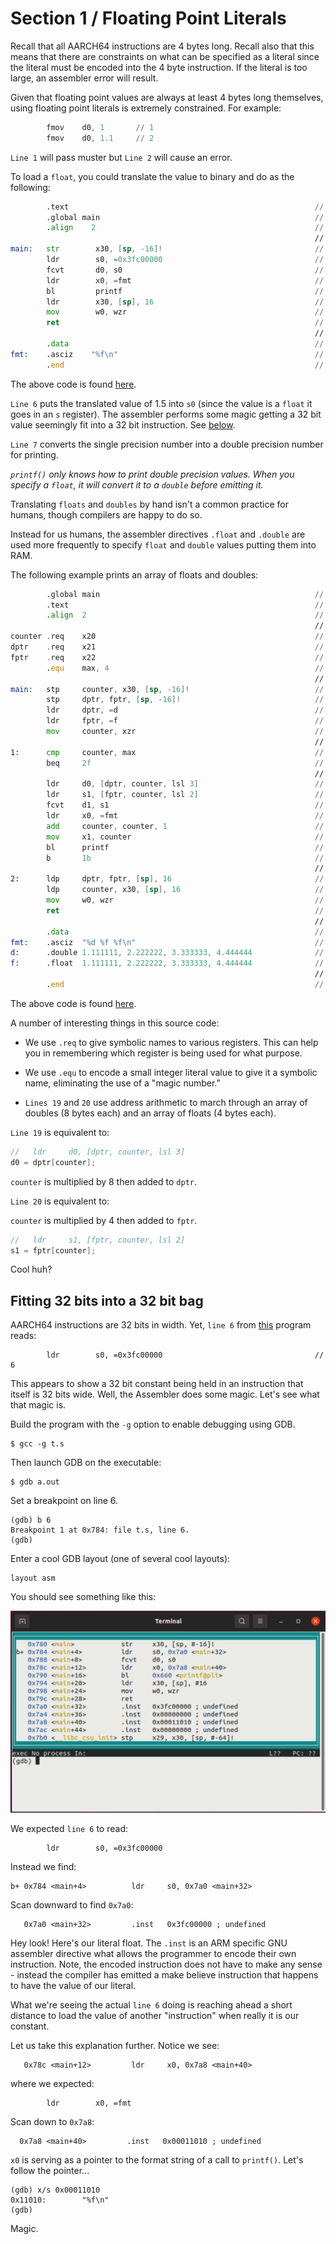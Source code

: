 # Section 1 / Floating Point Literals

Recall that all AARCH64 instructions are 4 bytes long. Recall also that
this means that there are constraints on what can be specified as a
literal since the literal must be encoded into the 4 byte instruction.
If the literal is too large, an assembler error will result.

Given that floating point values are always at least 4 bytes long
themselves, using floating point literals is extremely constrained.
For example:

```asm
        fmov    d0, 1		// 1
        fmov    d0, 1.1		// 2
```

`Line 1` will pass muster but `Line 2` will cause an error.

To load a `float`, you could translate the value to binary and do
as the following:

```asm
        .text                                                       // 1 
        .global main                                                // 2 
        .align    2                                                 // 3 
                                                                    // 4 
main:   str        x30, [sp, -16]!                                  // 5 
        ldr        s0, =0x3fc00000                                  // 6 
        fcvt       d0, s0                                           // 7 
        ldr        x0, =fmt                                         // 8 
        bl         printf                                           // 9 
        ldr        x30, [sp], 16                                    // 10 
        mov        w0, wzr                                          // 11 
        ret                                                         // 12 
                                                                    // 13 
        .data                                                       // 14 
fmt:    .asciz    "%f\n"                                            // 15 
        .end                                                        // 16 
```

The above code is found [here](./t.s).

`Line 6` puts the translated value of 1.5 into `s0` (since the value
is a `float` it goes in an `s` register). The assembler performs some
magic getting a 32 bit value seemingly fit into a 32 bit instruction.
See [below](./literals.md#fitting-32-bits-into-a-32-bit-bag).

`Line 7` converts the single precision number into a double precision
number for printing.

*`printf()` only knows how to print double precision values. When you
specify a `float`, it will convert it to a `double` before emitting it.*

Translating `floats` and `doubles` by hand isn't a common practice for
humans, though compilers are happy to do so.

Instead for us humans, the assembler directives `.float` and `.double`
are used more frequently to specify `float` and `double` values putting
them into RAM.

The following example prints an array of floats and doubles:

```asm
        .global main                                                // 1 
        .text                                                       // 2 
        .align  2                                                   // 3 
                                                                    // 4 
counter .req    x20                                                 // 5 
dptr    .req    x21                                                 // 6 
fptr    .req    x22                                                 // 7 
        .equ    max, 4                                              // 8 
                                                                    // 9 
main:   stp     counter, x30, [sp, -16]!                            // 10 
        stp     dptr, fptr, [sp, -16]!                              // 11 
        ldr     dptr, =d                                            // 12 
        ldr     fptr, =f                                            // 13 
        mov     counter, xzr                                        // 14 
                                                                    // 15 
1:      cmp     counter, max                                        // 16 
        beq     2f                                                  // 17 
                                                                    // 18 
        ldr     d0, [dptr, counter, lsl 3]                          // 19 
        ldr     s1, [fptr, counter, lsl 2]                          // 20 
        fcvt    d1, s1                                              // 21 
        ldr     x0, =fmt                                            // 22 
        add     counter, counter, 1                                 // 23 
        mov     x1, counter                                         // 24 
        bl      printf                                              // 25 
        b       1b                                                  // 26 
                                                                    // 27 
2:      ldp     dptr, fptr, [sp], 16                                // 28 
        ldp     counter, x30, [sp], 16                              // 29 
        mov     w0, wzr                                             // 30 
        ret                                                         // 31 
                                                                    // 32 
        .data                                                       // 33 
fmt:    .asciz  "%d %f %f\n"                                        // 34 
d:      .double 1.111111, 2.222222, 3.333333, 4.444444              // 35 
f:      .float  1.111111, 2.222222, 3.333333, 4.444444              // 36 
                                                                    // 37 
        .end                                                        // 38 
```

The above code is found [here](./literals.s).

A number of interesting things in this source code:

* We use `.req` to give symbolic names to various registers. This can
help you in remembering which register is being used for what purpose.

* We use `.equ` to encode a small integer literal value to give it a
symbolic name, eliminating the use of a "magic number."

* `Lines 19` and `20` use address arithmetic to march through an
array of doubles (8 bytes each) and an array of floats (4 bytes each).

`Line 19` is equivalent to:

```c++
//   ldr     d0, [dptr, counter, lsl 3]
d0 = dptr[counter];
```

`counter` is multiplied by 8 then added to `dptr`.

`Line 20` is equivalent to:

`counter` is multiplied by 4 then added to `fptr`.

```c++
//   ldr     s1, [fptr, counter, lsl 2]
s1 = fptr[counter];
```

Cool huh?

## Fitting 32 bits into a 32 bit bag

AARCH64 instructions are 32 bits in width. Yet, `line 6` from
[this](./t.s) program reads:

```text
        ldr        s0, =0x3fc00000                                  // 6 
```

This appears to show a 32 bit constant being held in an instruction that
itself is 32 bits wide. Well, the Assembler does some magic. Let's see
what that magic is.

Build the program with the `-g` option to enable debugging using GDB.

```text
$ gcc -g t.s
```

Then launch GDB on the executable:

```text
$ gdb a.out
```

Set a breakpoint on line 6.

```text
(gdb) b 6
Breakpoint 1 at 0x784: file t.s, line 6.
(gdb)
```

Enter a cool GDB layout (one of several cool layouts):

```text
layout asm
```

You should see something like this:

![gdb01](./gdb01.png)

We expected `line 6` to read:

```text
        ldr        s0, =0x3fc00000
```

Instead we find:

```text
b+ 0x784 <main+4>          ldr     s0, 0x7a0 <main+32>
```

Scan downward to find `0x7a0`:

```text
   0x7a0 <main+32>         .inst   0x3fc00000 ; undefined  
```

Hey look! Here's our literal float. The `.inst` is an ARM
specific GNU assembler directive what allows the programmer
to encode their own instruction. Note, the encoded instruction does not
have to make any sense - instead the compiler has emitted a make believe
instruction that happens to have the value of our literal.

What we're seeing the actual `line 6` doing is reaching ahead a short
distance to load the value of another "instruction" when really it is
our constant.

Let us take this explanation further. Notice we see:

```text
   0x78c <main+12>         ldr     x0, 0x7a8 <main+40>
```

where we expected:

```text
        ldr        x0, =fmt
```

Scan down to `0x7a8`:

```text
  0x7a8 <main+40>         .inst   0x00011010 ; undefined
```

`x0` is serving as a pointer to the format string of a call to
`printf()`. Let's follow the pointer...

```text
(gdb) x/s 0x00011010
0x11010:        "%f\n"
(gdb)
```

Magic.
